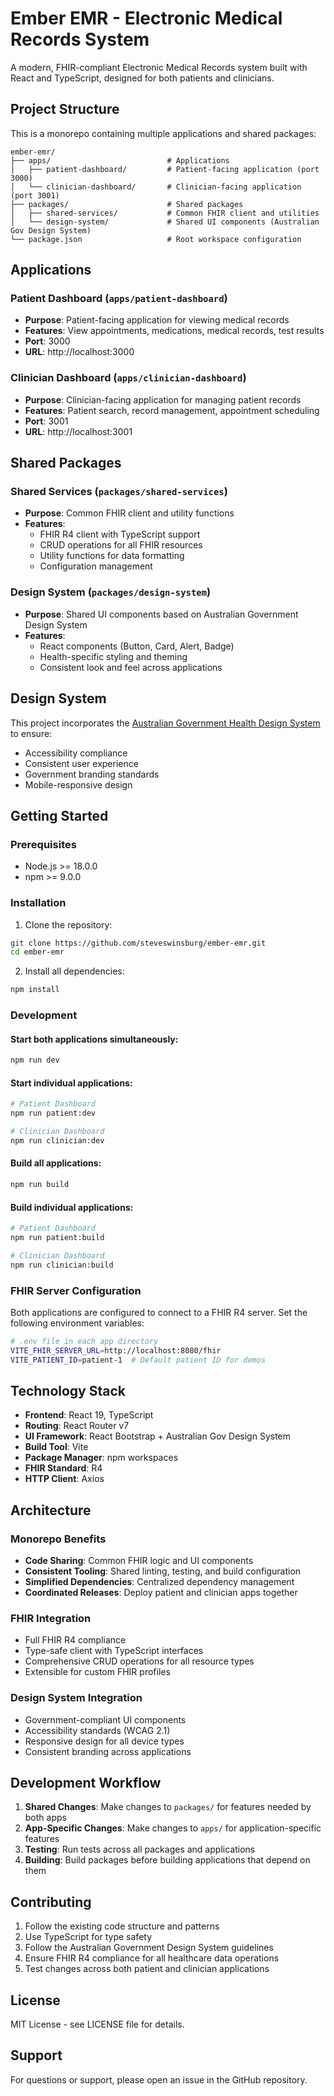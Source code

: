 # Ember EMR - Electronic Medical Records System

A modern, FHIR-compliant Electronic Medical Records system built with React and TypeScript, designed for both patients and clinicians.

## Project Structure

This is a monorepo containing multiple applications and shared packages:

```
ember-emr/
├── apps/                          # Applications
│   ├── patient-dashboard/         # Patient-facing application (port 3000)
│   └── clinician-dashboard/       # Clinician-facing application (port 3001)
├── packages/                      # Shared packages
│   ├── shared-services/           # Common FHIR client and utilities
│   └── design-system/             # Shared UI components (Australian Gov Design System)
└── package.json                   # Root workspace configuration
```

## Applications

### Patient Dashboard (`apps/patient-dashboard`)
- **Purpose**: Patient-facing application for viewing medical records
- **Features**: View appointments, medications, medical records, test results
- **Port**: 3000
- **URL**: http://localhost:3000

### Clinician Dashboard (`apps/clinician-dashboard`)
- **Purpose**: Clinician-facing application for managing patient records
- **Features**: Patient search, record management, appointment scheduling
- **Port**: 3001
- **URL**: http://localhost:3001

## Shared Packages

### Shared Services (`packages/shared-services`)
- **Purpose**: Common FHIR client and utility functions
- **Features**: 
  - FHIR R4 client with TypeScript support
  - CRUD operations for all FHIR resources
  - Utility functions for data formatting
  - Configuration management

### Design System (`packages/design-system`)
- **Purpose**: Shared UI components based on Australian Government Design System
- **Features**:
  - React components (Button, Card, Alert, Badge)
  - Health-specific styling and theming
  - Consistent look and feel across applications

## Design System

This project incorporates the [Australian Government Health Design System](https://designsystem.health.gov.au/) to ensure:
- Accessibility compliance
- Consistent user experience
- Government branding standards
- Mobile-responsive design

## Getting Started

### Prerequisites
- Node.js >= 18.0.0
- npm >= 9.0.0

### Installation

1. Clone the repository:
```bash
git clone https://github.com/steveswinsburg/ember-emr.git
cd ember-emr
```

2. Install all dependencies:
```bash
npm install
```

### Development

#### Start both applications simultaneously:
```bash
npm run dev
```

#### Start individual applications:
```bash
# Patient Dashboard
npm run patient:dev

# Clinician Dashboard
npm run clinician:dev
```

#### Build all applications:
```bash
npm run build
```

#### Build individual applications:
```bash
# Patient Dashboard
npm run patient:build

# Clinician Dashboard
npm run clinician:build
```

### FHIR Server Configuration

Both applications are configured to connect to a FHIR R4 server. Set the following environment variables:

```bash
# .env file in each app directory
VITE_FHIR_SERVER_URL=http://localhost:8080/fhir
VITE_PATIENT_ID=patient-1  # Default patient ID for demos
```

## Technology Stack

- **Frontend**: React 19, TypeScript
- **Routing**: React Router v7
- **UI Framework**: React Bootstrap + Australian Gov Design System
- **Build Tool**: Vite
- **Package Manager**: npm workspaces
- **FHIR Standard**: R4
- **HTTP Client**: Axios

## Architecture

### Monorepo Benefits
- **Code Sharing**: Common FHIR logic and UI components
- **Consistent Tooling**: Shared linting, testing, and build configuration
- **Simplified Dependencies**: Centralized dependency management
- **Coordinated Releases**: Deploy patient and clinician apps together

### FHIR Integration
- Full FHIR R4 compliance
- Type-safe client with TypeScript interfaces
- Comprehensive CRUD operations for all resource types
- Extensible for custom FHIR profiles

### Design System Integration
- Government-compliant UI components
- Accessibility standards (WCAG 2.1)
- Responsive design for all device types
- Consistent branding across applications

## Development Workflow

1. **Shared Changes**: Make changes to `packages/` for features needed by both apps
2. **App-Specific Changes**: Make changes to `apps/` for application-specific features
3. **Testing**: Run tests across all packages and applications
4. **Building**: Build packages before building applications that depend on them

## Contributing

1. Follow the existing code structure and patterns
2. Use TypeScript for type safety
3. Follow the Australian Government Design System guidelines
4. Ensure FHIR R4 compliance for all healthcare data operations
5. Test changes across both patient and clinician applications

## License

MIT License - see LICENSE file for details.

## Support

For questions or support, please open an issue in the GitHub repository.